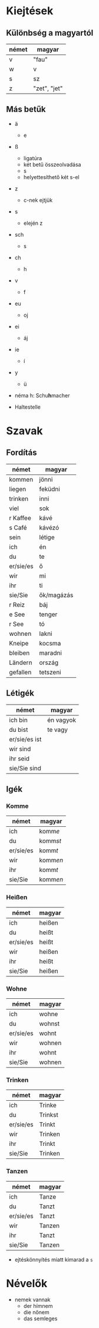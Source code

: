 # Kiejtések

## Különbség a magyartól

| német | magyar |
| --- | --- |
| v | "fau" |
| w | v |
| s | sz |
| z | "zet", "jet" |

## Más betűk

- ä
    - e
- ß
    - ligatúra
    - két betű összeolvadása
    - s
    - helyettesíthető két s-el
- z
    - c-nek ejtjük
- s
    - elején z
- sch
    - s
- ch
    - h
- v
    - f
- eu
    - oj
- ei
    - áj
- ie
    - í
- y
    - ü

- néma h: Schu**h**macher
- Haltestelle

# Szavak

## Fordítás

| német | magyar |
| --- | --- |
| kommen | jönni |
| liegen | feküdni |
| trinken | inni |
| viel | sok |
| r Kaffee | kávé |
| s Café | kávézó |
| sein | létige |
| ich | én |
| du | te |
| er/sie/es | ő |
| wir | mi |
| ihr | ti |
| sie/Sie | ők/magázás |
| r Reiz | báj |
| e See | tenger |
| r See | tó |
| wohnen | lakni |
| Kneipe | kocsma |
| bleiben | maradni |
| Ländern | ország |
| gefallen | tetszeni |

## Létigék

| német | magyar |
| --- | --- |
| ich bin | én vagyok |
| du bist | te vagy |
| er/sie/es ist |  |
| wir sind |  |
| ihr seid |  |
| sie/Sie sind |  |

## Igék

### Komme


| német | magyar |
| --- | --- |
| ich | komm*e* |
| du | komm*st* |
| er/sie/es | komm*t* |
| wir | komm*en* |
| ihr | komm*t* |
| sie/Sie | komm*en* |

### Heißen


| német | magyar |
| --- | --- |
| ich | heißen |
| du | heißt |
| er/sie/es | heißt |
| wir | heißen |
| ihr | heißt |
| sie/Sie | heißen |

### Wohne

| német | magyar |
| --- | --- |
| ich | wohne |
| du | wohnst |
| er/sie/es | wohnt |
| wir | wohnen |
| ihr | wohnt |
| sie/Sie | wohnen |

### Trinken

| német | magyar |
| --- | --- |
| ich | Trinke |
| du | Trinkst |
| er/sie/es | Trinkt |
| wir | Trinken |
| ihr | Trinkt |
| sie/Sie | Trinken |

### Tanzen

| német | magyar |
| --- | --- |
| ich | Tanze |
| du | Tanzt |
| er/sie/es | Tanzt |
| wir | Tanzen |
| ihr | Tanzt |
| sie/Sie | Tanzen |

- ejtéskönnyítés miatt kimarad a `s`

# Névelők

- nemek vannak
    - der hímnem
    - die nőnem
    - das semleges

